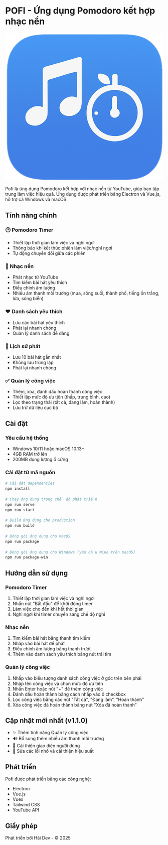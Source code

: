 # POFI - Ứng dụng Pomodoro kết hợp nhạc nền

![Pofi Logo](./pofi_logo.png)

Pofi là ứng dụng Pomodoro kết hợp với nhạc nền từ YouTube, giúp bạn tập trung làm việc hiệu quả. Ứng dụng được phát triển bằng Electron và Vue.js, hỗ trợ cả Windows và macOS.

## Tính năng chính

### 🕒 Pomodoro Timer
- Thiết lập thời gian làm việc và nghỉ ngơi
- Thông báo khi kết thúc phiên làm việc/nghỉ ngơi
- Tự động chuyển đổi giữa các phiên

### 🎵 Nhạc nền
- Phát nhạc từ YouTube
- Tìm kiếm bài hát yêu thích
- Điều chỉnh âm lượng
- Nhiều âm thanh môi trường (mưa, sông suối, thành phố, tiếng ồn trắng, lửa, sóng biển)

### ❤️ Danh sách yêu thích
- Lưu các bài hát yêu thích
- Phát lại nhanh chóng
- Quản lý danh sách dễ dàng

### 📜 Lịch sử phát
- Lưu 10 bài hát gần nhất
- Không lưu trùng lặp
- Phát lại nhanh chóng

### ✅ Quản lý công việc
- Thêm, xóa, đánh dấu hoàn thành công việc
- Thiết lập mức độ ưu tiên (thấp, trung bình, cao)
- Lọc theo trạng thái (tất cả, đang làm, hoàn thành)
- Lưu trữ dữ liệu cục bộ

## Cài đặt

### Yêu cầu hệ thống
- Windows 10/11 hoặc macOS 10.13+
- 4GB RAM trở lên
- 200MB dung lượng ổ cứng

### Cài đặt từ mã nguồn

```bash
# Cài đặt dependencies
npm install

# Chạy ứng dụng trong chế độ phát triển
npm run serve
npm run start

# Build ứng dụng cho production
npm run build

# Đóng gói ứng dụng cho macOS
npm run package

# Đóng gói ứng dụng cho Windows (yêu cầu Wine trên macOS)
npm run package-win
```

## Hướng dẫn sử dụng

### Pomodoro Timer
1. Thiết lập thời gian làm việc và nghỉ ngơi
2. Nhấn nút "Bắt đầu" để khởi động timer
3. Làm việc cho đến khi hết thời gian
4. Nghỉ ngơi khi timer chuyển sang chế độ nghỉ

### Nhạc nền
1. Tìm kiếm bài hát bằng thanh tìm kiếm
2. Nhấp vào bài hát để phát
3. Điều chỉnh âm lượng bằng thanh trượt
4. Thêm vào danh sách yêu thích bằng nút trái tim

### Quản lý công việc
1. Nhấp vào biểu tượng danh sách công việc ở góc trên bên phải
2. Nhập tên công việc và chọn mức độ ưu tiên
3. Nhấn Enter hoặc nút "+" để thêm công việc
4. Đánh dấu hoàn thành bằng cách nhấp vào ô checkbox
5. Lọc công việc bằng các nút "Tất cả", "Đang làm", "Hoàn thành"
6. Xóa công việc đã hoàn thành bằng nút "Xóa đã hoàn thành"

## Cập nhật mới nhất (v1.1.0)

- ✨ Thêm tính năng Quản lý công việc
- 🔊 Bổ sung thêm nhiều âm thanh môi trường
- 🌙 Cải thiện giao diện người dùng
- 🐛 Sửa các lỗi nhỏ và cải thiện hiệu suất

## Phát triển

Pofi được phát triển bằng các công nghệ:
- Electron
- Vue.js
- Vuex
- Tailwind CSS
- YouTube API

## Giấy phép

Phát triển bởi Hải Dev - © 2025
